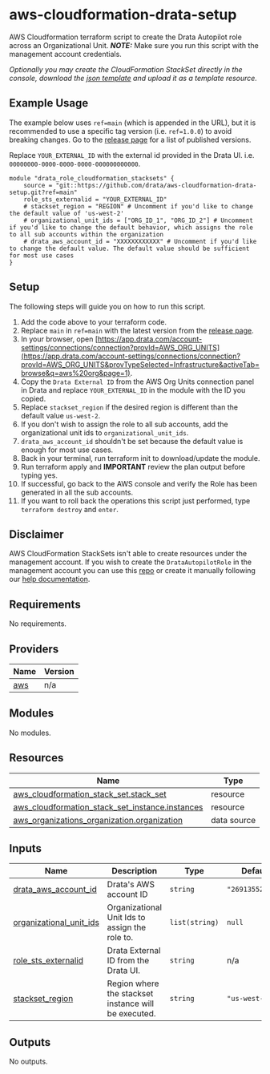 # aws-cloudformation-drata-setup

AWS Cloudformation terraform script to create the Drata Autopilot role across an Organizational Unit.
***NOTE:*** Make sure you run this script with the management account credentials.

_Optionally you may create the CloudFormation StackSet directly in the console, download the [json template](https://github.com/drata/aws-cloudformation-drata-setup/drata_cloudformation_stackset_template.json) and upload it as a template resource._

## Example Usage

The example below uses `ref=main` (which is appended in the URL),  but it is recommended to use a specific tag version (i.e. `ref=1.0.0`) to avoid breaking changes. Go to the [release page](https://github.com/drata/aws-cloudformation-drata-setup/releases) for a list of published versions.

Replace `YOUR_EXTERNAL_ID` with the external id provided in the Drata UI. i.e. `00000000-0000-0000-0000-000000000000`.

```
module "drata_role_cloudformation_stacksets" {
    source = "git::https://github.com/drata/aws-cloudformation-drata-setup.git?ref=main"
    role_sts_externalid = "YOUR_EXTERNAL_ID"
    # stackset_region = "REGION" # Uncomment if you'd like to change the default value of 'us-west-2'
    # organizational_unit_ids = ["ORG_ID_1", "ORG_ID_2"] # Uncomment if you'd like to change the default behavior, which assigns the role to all sub accounts within the organization
    # drata_aws_account_id = "XXXXXXXXXXXX" # Uncomment if you'd like to change the default value. The default value should be sufficient for most use cases
}
```



## Setup

The following steps will guide you on how to run this script.

1. Add the code above to your terraform code.
2. Replace `main` in `ref=main` with the latest version from the [release page](https://github.com/drata/aws-cloudformation-drata-setup/releases).
3. In your browser, open [https://app.drata.com/account-settings/connections/connection?provId=AWS_ORG_UNITS](https://app.drata.com/account-settings/connections/connection?provId=AWS_ORG_UNITS&provTypeSelected=Infrastructure&activeTab=browse&q=aws%20org&page=1).
4. Copy the `Drata External ID` from the AWS Org Units connection panel in Drata and replace `YOUR_EXTERNAL_ID` in the module with the ID you copied.
5. Replace `stackset_region` if the desired region is different than the default value `us-west-2`.
6. If you don't wish to assign the role to all sub accounts, add the organizational unit ids to `organizational_unit_ids`.
7. `drata_aws_account_id` shouldn't be set because the default value is enough for most use cases.
8. Back in your terminal, run terraform init to download/update the module.
9. Run terraform apply and **IMPORTANT** review the plan output before typing yes.
10. If successful, go back to the AWS console and verify the Role has been generated in all the sub accounts.
11. If you want to roll back the operations this script just performed, type `terraform destroy` and `enter`.

## Disclaimer

AWS CloudFormation StackSets isn't able to create resources under the management account. If you wish to create the `DrataAutopilotRole` in the management account you can use this [repo](https://github.com/drata/terraform-aws-drata-autopilot-role) or create it manually following our [help documentation](https://help.drata.com/en/articles/5048935-aws-connection-details#h_caf5c48b5d).

<!-- BEGIN_TF_DOCS -->
## Requirements

No requirements.

## Providers

| Name | Version |
|------|---------|
| <a name="provider_aws"></a> [aws](#provider\_aws) | n/a |

## Modules

No modules.

## Resources

| Name | Type |
|------|------|
| [aws_cloudformation_stack_set.stack_set](https://registry.terraform.io/providers/hashicorp/aws/latest/docs/resources/cloudformation_stack_set) | resource |
| [aws_cloudformation_stack_set_instance.instances](https://registry.terraform.io/providers/hashicorp/aws/latest/docs/resources/cloudformation_stack_set_instance) | resource |
| [aws_organizations_organization.organization](https://registry.terraform.io/providers/hashicorp/aws/latest/docs/data-sources/organizations_organization) | data source |

## Inputs

| Name | Description | Type | Default | Required |
|------|-------------|------|---------|:--------:|
| <a name="input_drata_aws_account_id"></a> [drata\_aws\_account\_id](#input\_drata\_aws\_account\_id) | Drata's AWS account ID | `string` | `"269135526815"` | no |
| <a name="input_organizational_unit_ids"></a> [organizational\_unit\_ids](#input\_organizational\_unit\_ids) | Organizational Unit Ids to assign the role to. | `list(string)` | `null` | no |
| <a name="input_role_sts_externalid"></a> [role\_sts\_externalid](#input\_role\_sts\_externalid) | Drata External ID from the Drata UI. | `string` | n/a | yes |
| <a name="input_stackset_region"></a> [stackset\_region](#input\_stackset\_region) | Region where the stackset instance will be executed. | `string` | `"us-west-2"` | no |

## Outputs

No outputs.
<!-- END_TF_DOCS -->